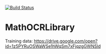 [![Build Status](https://semaphoreci.com/api/v1/valentk777/mathocrlibrary/branches/continuousintegration/badge.svg)](https://semaphoreci.com/valentk777/mathocrlibrary)

# MathOCRLibrary

Training data:
https://drive.google.com/open?id=1z5PYRuOSWaWSe1hWqSm7xFjqzgGWNSld
